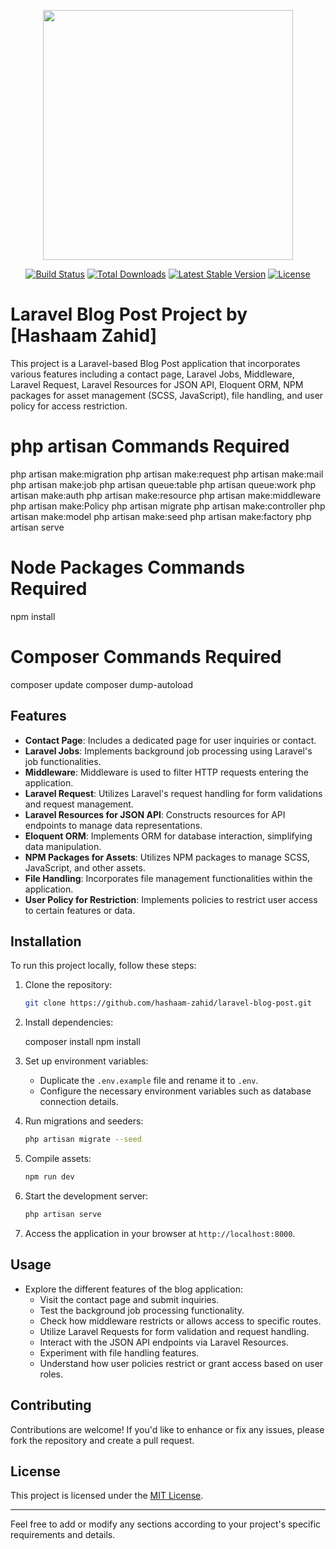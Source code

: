 <p align="center"><img src="https://res.cloudinary.com/dtfbvvkyp/image/upload/v1566331377/laravel-logolockup-cmyk-red.svg" width="400"></p>

<p align="center">
<a href="https://travis-ci.org/laravel/framework"><img src="https://travis-ci.org/laravel/framework.svg" alt="Build Status"></a>
<a href="https://packagist.org/packages/laravel/framework"><img src="https://poser.pugx.org/laravel/framework/d/total.svg" alt="Total Downloads"></a>
<a href="https://packagist.org/packages/laravel/framework"><img src="https://poser.pugx.org/laravel/framework/v/stable.svg" alt="Latest Stable Version"></a>
<a href="https://packagist.org/packages/laravel/framework"><img src="https://poser.pugx.org/laravel/framework/license.svg" alt="License"></a>
</p>

# Laravel Blog Post Project by [Hashaam Zahid]

This project is a Laravel-based Blog Post application that incorporates various features including a contact page, Laravel Jobs, Middleware, Laravel Request, Laravel Resources for JSON API, Eloquent ORM, NPM packages for asset management (SCSS, JavaScript), file handling, and user policy for access restriction.


# php artisan Commands Required

php artisan make:migration
php artisan make:request
php artisan make:mail
php artisan make:job
php artisan queue:table
php artisan queue:work 
php artisan make:auth
php artisan make:resource
php artisan make:middleware
php artisan make:Policy
php artisan migrate
php artisan make:controller
php artisan make:model
php artisan make:seed 
php artisan make:factory
php artisan serve

# Node Packages Commands Required 

npm install 

# Composer Commands Required

composer update 
composer dump-autoload


## Features

- **Contact Page**: Includes a dedicated page for user inquiries or contact.
- **Laravel Jobs**: Implements background job processing using Laravel's job functionalities.
- **Middleware**: Middleware is used to filter HTTP requests entering the application.
- **Laravel Request**: Utilizes Laravel's request handling for form validations and request management.
- **Laravel Resources for JSON API**: Constructs resources for API endpoints to manage data representations.
- **Eloquent ORM**: Implements ORM for database interaction, simplifying data manipulation.
- **NPM Packages for Assets**: Utilizes NPM packages to manage SCSS, JavaScript, and other assets.
- **File Handling**: Incorporates file management functionalities within the application.
- **User Policy for Restriction**: Implements policies to restrict user access to certain features or data.

## Installation

To run this project locally, follow these steps:

1. Clone the repository:

    ```bash
    git clone https://github.com/hashaam-zahid/laravel-blog-post.git
    ```

2. Install dependencies:

 
    composer install
    npm install
 

3. Set up environment variables:

    - Duplicate the `.env.example` file and rename it to `.env`.
    - Configure the necessary environment variables such as database connection details.

4. Run migrations and seeders:

    ```bash
    php artisan migrate --seed
    ```

5. Compile assets:

    ```bash
    npm run dev
    ```

6. Start the development server:

    ```bash
    php artisan serve
    ```

7. Access the application in your browser at `http://localhost:8000`.

## Usage

- Explore the different features of the blog application:
  - Visit the contact page and submit inquiries.
  - Test the background job processing functionality.
  - Check how middleware restricts or allows access to specific routes.
  - Utilize Laravel Requests for form validation and request handling.
  - Interact with the JSON API endpoints via Laravel Resources.
  - Experiment with file handling features.
  - Understand how user policies restrict or grant access based on user roles.

## Contributing

Contributions are welcome! If you'd like to enhance or fix any issues, please fork the repository and create a pull request.

## License

This project is licensed under the [MIT License](LICENSE).

---

Feel free to add or modify any sections according to your project's specific requirements and details.
